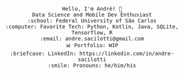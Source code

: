 <p align="center">
  <br>
  <samp>
    Hello, I'm André! 👋<br>
    Data Science and Mobile Dev Enthusiast<br>
    :school: Federal University of São Carlos<br>
    :computer: Favorite Tech: Python, Kotlin, Java, SQLite, Tensorflow, R <br>
    :email:	andre.sacilotti@gmail.com <br>
    📊 Portfolio: WIP <br>
    :briefcase: LinkedIn: https://linkedin.com/in/andre-sacilotti <br>
    :smile: Pronouns: he/him/his <br>
  </samp>
</p>
